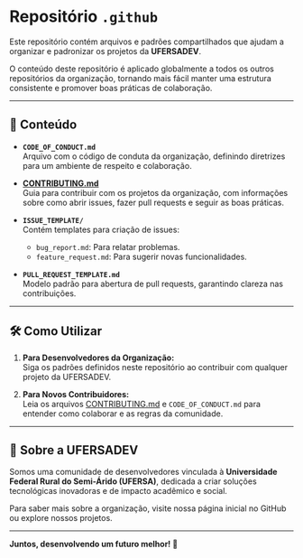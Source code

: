 # Repositório `.github`

Este repositório contém arquivos e padrões compartilhados que ajudam a organizar e padronizar os projetos da **UFERSADEV**.  

O conteúdo deste repositório é aplicado globalmente a todos os outros repositórios da organização, tornando mais fácil manter uma estrutura consistente e promover boas práticas de colaboração.

---

## 📂 Conteúdo

- **`CODE_OF_CONDUCT.md`**  
  Arquivo com o código de conduta da organização, definindo diretrizes para um ambiente de respeito e colaboração.

- **[CONTRIBUTING.md](./CONTRIBUTING.md)**  
  Guia para contribuir com os projetos da organização, com informações sobre como abrir issues, fazer pull requests e seguir as boas práticas.

- **`ISSUE_TEMPLATE/`**  
  Contém templates para criação de issues:
  - `bug_report.md`: Para relatar problemas.
  - `feature_request.md`: Para sugerir novas funcionalidades.

- **`PULL_REQUEST_TEMPLATE.md`**  
  Modelo padrão para abertura de pull requests, garantindo clareza nas contribuições.

---

## 🛠 Como Utilizar

1. **Para Desenvolvedores da Organização:**  
   Siga os padrões definidos neste repositório ao contribuir com qualquer projeto da UFERSADEV.

2. **Para Novos Contribuidores:**  
   Leia os arquivos [CONTRIBUTING.md](./CONTRIBUTING.md) e `CODE_OF_CONDUCT.md` para entender como colaborar e as regras da comunidade.

---

## 🌟 Sobre a UFERSADEV

Somos uma comunidade de desenvolvedores vinculada à **Universidade Federal Rural do Semi-Árido (UFERSA)**, dedicada a criar soluções tecnológicas inovadoras e de impacto acadêmico e social.  

Para saber mais sobre a organização, visite nossa página inicial no GitHub ou explore nossos projetos.

---

**Juntos, desenvolvendo um futuro melhor! 🚀**
